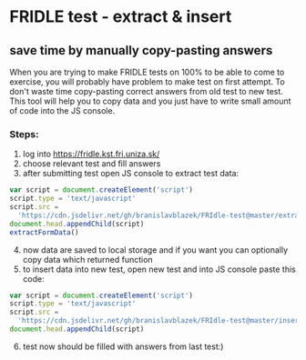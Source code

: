 # FRIDLE test - extract & insert

## save time by manually copy-pasting answers

When you are trying to make FRIDLE tests on 100% to be able to come to exercise, you will probably have problem to make test on first attempt. To don't waste time copy-pasting correct answers from old test to new test. This tool will help you to copy data and you just have to write small amount of code into the JS console.

### Steps:

1. log into https://fridle.kst.fri.uniza.sk/
2. choose relevant test and fill answers
3. after submitting test open JS console to extract test data:

```js
var script = document.createElement('script')
script.type = 'text/javascript'
script.src =
  'https://cdn.jsdelivr.net/gh/branislavblazek/FRIdle-test@master/extract.js'
document.head.appendChild(script)
extractFormData()
```

4. now data are saved to local storage and if you want you can optionally copy data which returned function
5. to insert data into new test, open new test and into JS console paste this code:

```js
var script = document.createElement('script')
script.type = 'text/javascript'
script.src =
  'https://cdn.jsdelivr.net/gh/branislavblazek/FRIdle-test@master/insert.js'
document.head.appendChild(script)
```

6. test now should be filled with answers from last test:)
